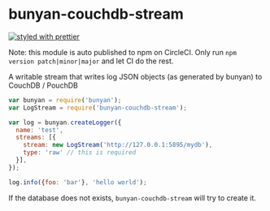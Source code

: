 # bunyan-couchdb-stream

[![styled with prettier](https://img.shields.io/badge/styled_with-prettier-ff69b4.svg)](https://github.com/prettier/prettier)

Note: this module is auto published to npm on CircleCI. Only run `npm version
patch|minor|major` and let CI do the rest.

A writable stream that writes log JSON objects (as generated by bunyan) to CouchDB / PouchDB

```js
var bunyan = require('bunyan');
var LogStream = require('bunyan-couchdb-stream');

var log = bunyan.createLogger({
  name: 'test',
  streams: [{
    stream: new LogStream('http://127.0.0.1:5895/mydb'),
    type: 'raw' // this is required
  }],
});

log.info({foo: 'bar'}, 'hello world');
```

If the database does not exists, `bunyan-couchdb-stream` will try to create it.
